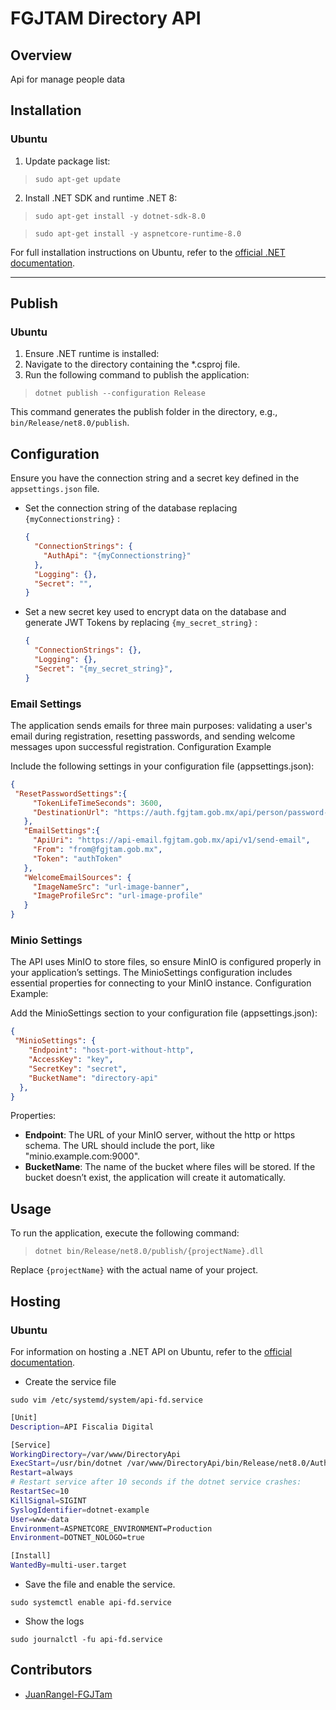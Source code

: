 # FGJTAM Directory API

## Overview
Api for manage people data

## Installation

### Ubuntu
1. Update package list:
> `sudo apt-get update`

2. Install .NET SDK and runtime .NET 8:
 > `sudo apt-get install -y dotnet-sdk-8.0`

 > `sudo apt-get install -y aspnetcore-runtime-8.0`


For full installation instructions on Ubuntu, refer to the [official .NET documentation](https://learn.microsoft.com/en-us/dotnet/core/install/linux-ubuntu-2204).

---

## Publish

### Ubuntu
1. Ensure .NET runtime is installed:
2. Navigate to the directory containing the *.csproj file.
3. Run the following command to publish the application:
> `dotnet publish --configuration Release`

This command generates the publish folder in the directory, e.g., `bin/Release/net8.0/publish`.

## Configuration

Ensure you have the connection string and a secret key defined in the `appsettings.json` file.


- Set the connection string of the database replacing `{myConnectionstring}` :
    ```json
    {
      "ConnectionStrings": {
        "AuthApi": "{myConnectionstring}"
      },
      "Logging": {},    
      "Secret": "",
    }
    ```

- Set a new secret key used to encrypt data on the database and generate JWT Tokens by replacing `{my_secret_string}` :
    ```json
    {
      "ConnectionStrings": {},
      "Logging": {},    
      "Secret": "{my_secret_string}",
    }
    ```
    
### Email Settings
The application sends emails for three main purposes: validating a user's email during registration, resetting passwords, and sending welcome messages upon successful registration.
Configuration Example

Include the following settings in your configuration file (appsettings.json):
```json
{
 "ResetPasswordSettings":{
     "TokenLifeTimeSeconds": 3600,
     "DestinationUrl": "https://auth.fgjtam.gob.mx/api/person/password-reset"
   },
   "EmailSettings":{
     "ApiUri": "https://api-email.fgjtam.gob.mx/api/v1/send-email",
     "From": "from@fgjtam.gob.mx",
     "Token": "authToken"
   },
   "WelcomeEmailSources": {
     "ImageNameSrc": "url-image-banner",
     "ImageProfileSrc": "url-image-profile"
   }
}
```

### Minio Settings
The API uses MinIO to store files, so ensure MinIO is configured properly in your application’s settings. The MinioSettings configuration includes essential properties for connecting to your MinIO instance.
Configuration Example:

Add the MinioSettings section to your configuration file (appsettings.json):
```json
{
 "MinioSettings": {
    "Endpoint": "host-port-without-http",
    "AccessKey": "key",
    "SecretKey": "secret",
    "BucketName": "directory-api"
  },
}
```
Properties:
 - **Endpoint**: The URL of your MinIO server, without the http or https schema. The URL should include the port, like "minio.example.com:9000".
 - **BucketName**: The name of the bucket where files will be stored.  If the bucket doesn’t exist, the application will create it automatically.


## Usage

To run the application, execute the following command:
> `dotnet bin/Release/net8.0/publish/{projectName}.dll`

Replace `{projectName}` with the actual name of your project.

## Hosting

### Ubuntu
For information on hosting a .NET API on Ubuntu, refer to the [official documentation](https://learn.microsoft.com/en-us/aspnet/core/host-and-deploy/linux-nginx?view=aspnetcore-8.0&tabs=linux-ubuntu).

- Create the service file

`sudo vim /etc/systemd/system/api-fd.service`

```bash
[Unit]
Description=API Fiscalia Digital

[Service]
WorkingDirectory=/var/www/DirectoryApi
ExecStart=/usr/bin/dotnet /var/www/DirectoryApi/bin/Release/net8.0/AuthApi.dll
Restart=always
# Restart service after 10 seconds if the dotnet service crashes:
RestartSec=10
KillSignal=SIGINT
SyslogIdentifier=dotnet-example
User=www-data
Environment=ASPNETCORE_ENVIRONMENT=Production
Environment=DOTNET_NOLOGO=true

[Install]
WantedBy=multi-user.target
```

- Save the file and enable the service.

`sudo systemctl enable api-fd.service`

- Show the logs

`sudo journalctl -fu api-fd.service`

## Contributors

- [JuanRangel-FGJTam](https://github.com/JuanRangel-FGJTam)
